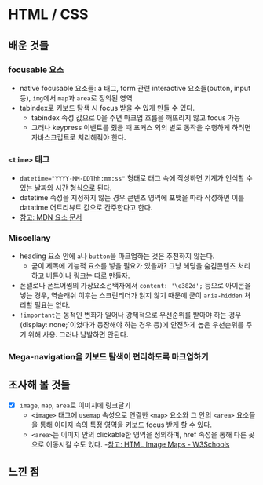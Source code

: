 # HTML / CSS

## 배운 것들

### focusable 요소
- native focusable 요소들: a 태그, form 관련 interactive 요소들(button, input 등), `img`에서 `map`과 `area`로 정의된 영역
- tabindex로 키보드 탐색 시 focus 받을 수 있게 만들 수 있다.
  - tabindex 속성 값으로 0을 주면 마크업 흐름을 깨뜨리지 않고 focus 가능
  - 그러나 keypress 이벤트를 줬을 때 포커스 외의 별도 동작을 수행하게 하려면 자바스크립트로 처리해줘야 한다. 

### `<time>` 태그
- `datetime="YYYY-MM-DDThh:mm:ss"` 형태로 태그 속에 작성하면 기계가 인식할 수 있는 날짜와 시간 형식으로 된다.
- datetime 속성을 지정하지 않는 경우 콘텐츠 영역에 포맷을 따라 작성하면 이를 datatime 어트리뷰트 값으로 간주한다고 한다. 
- [참고: MDN <time> 요소 문서](https://developer.mozilla.org/ko/docs/Web/HTML/Element/time#%EC%82%AC%EC%9A%A9_%EC%9D%BC%EB%9E%8C)

### Miscellany
- heading 요소 안에 `a`나 `button`을 마크업하는 것은 추천하지 않는다.
  - 굳이 제목에 기능적 요소를 넣을 필요가 있을까? 그냥 헤딩을 숨김콘텐츠 처리하고 버튼이나 링크는 따로 만들자.
- 폰텔로나 폰트어썸의 가상요소선택자에서 `content: '\e382d';` 등으로 아이콘을 넣는 경우, 역슬래쉬 이후는 스크린리더가 읽지 않기 때문에 굳이 `aria-hidden` 처리할 필요는 없다. 
- `!important`는 동적인 변화가 일어나 강제적으로 우선순위를 받아야 하는 경우(display: none;`이었다가 등장해야 하는 경우 등)에 안전하게 높은 우선순위를 주기 위해 사용. 그러나 남발하면 안된다.

### Mega-navigation을 키보드 탐색이 편리하도록 마크업하기


## 조사해 볼 것들
- [x] `image`, `map`, `area`로 이미지에 링크달기
  - `<image>` 태그에 `usemap` 속성으로 연결한 `<map>` 요소와 그 안의 `<area>` 요소들을 통해 이미지 속의 특정 영역을 키보드 focus 받게 할 수 있다.
  - `<area>`는 이미지 안의 clickable한 영역을 정의하며, href 속성을 통해 다른 곳으로 이동시킬 수도 있다.
  -[참고: HTML Image Maps - W3Schools](https://www.w3schools.com/html/html_images_imagemap.asp)


## 느낀 점
